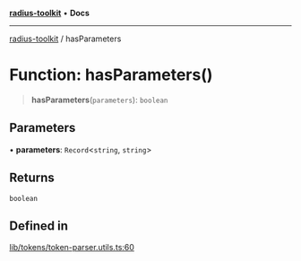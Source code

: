 [**radius-toolkit**](../README.md) • **Docs**

***

[radius-toolkit](../globals.md) / hasParameters

# Function: hasParameters()

> **hasParameters**(`parameters`): `boolean`

## Parameters

• **parameters**: `Record`\<`string`, `string`\>

## Returns

`boolean`

## Defined in

[lib/tokens/token-parser.utils.ts:60](https://github.com/rangle/radius-token-tango/blob/0fa25351e79af51a833bcebadbd83e27a9791a4f/packages/radius-toolkit/src/lib/tokens/token-parser.utils.ts#L60)
